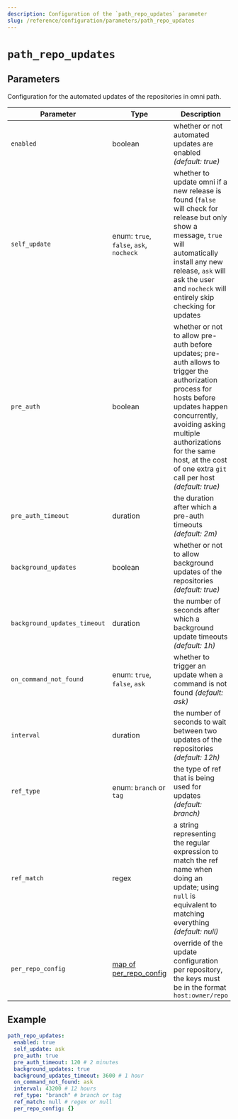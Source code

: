 ```yaml
---
description: Configuration of the `path_repo_updates` parameter
slug: /reference/configuration/parameters/path_repo_updates
---
```


# `path_repo_updates`

## Parameters

Configuration for the automated updates of the repositories in omni path.

| Parameter  | Type           | Description                                       |
|------------|----------------|---------------------------------------------------|
| `enabled` | boolean | whether or not automated updates are enabled *(default: true)* |
| `self_update` | enum: `true`, `false`, `ask`, `nocheck` | whether to update omni if a new release is found (`false` will check for release but only show a message, `true` will automatically install any new release, `ask` will ask the user and `nocheck` will entirely skip checking for updates |
| `pre_auth` | boolean | whether or not to allow pre-auth before updates; pre-auth allows to trigger the authorization process for hosts before updates happen concurrently, avoiding asking multiple authorizations for the same host, at the cost of one extra `git` call per host *(default: true)* |
| `pre_auth_timeout` | duration | the duration after which a pre-auth timeouts *(default: 2m)* |
| `background_updates` | boolean | whether or not to allow background updates of the repositories *(default: true)* |
| `background_updates_timeout` | duration | the number of seconds after which a background update timeouts *(default: 1h)* |
| `on_command_not_found` | enum: `true`, `false`, `ask` | whether to trigger an update when a command is not found *(default: ask)* |
| `interval` | duration | the number of seconds to wait between two updates of the repositories *(default: 12h)* |
| `ref_type` | enum: `branch` or `tag` | the type of ref that is being used for updates *(default: branch)* |
| `ref_match` | regex |  a string representing the regular expression to match the ref name when doing an update; using `null` is equivalent to matching everything *(default: null)* |
| `per_repo_config` | [map of per_repo_config](path_repo_updates/per_repo_config) | override of the update configuration per repository, the keys must be in the format `host:owner/repo` |

## Example

```yaml
path_repo_updates:
  enabled: true
  self_update: ask
  pre_auth: true
  pre_auth_timeout: 120 # 2 minutes
  background_updates: true
  background_updates_timeout: 3600 # 1 hour
  on_command_not_found: ask
  interval: 43200 # 12 hours
  ref_type: "branch" # branch or tag
  ref_match: null # regex or null
  per_repo_config: {}
```
